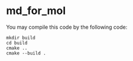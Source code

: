 # md_for_mol

You may compile this code by the following code:
```
mkdir build
cd build
cmake ..
cmake --build .
```
